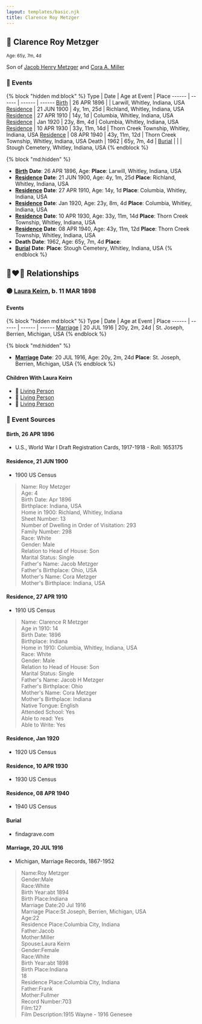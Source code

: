 ```yaml
---
layout: templates/basic.njk
title: Clarence Roy Metzger
---
```

## 🔵 Clarence Roy Metzger
<small>Age: 65y, 7m, 4d</small>

Son of [Jacob Henry Metzger](/people/1/13773745) and [Cora A. Miller](/people/1/12053368)

### 📆 Events

{% block "hidden md:block" %}
Type | Date | Age at Event | Place
------ | ------ | ------ | ------
[Birth](#event-event-2) | 26 APR 1896 |  | Larwill, Whitley, Indiana, USA
[Residence](#event-event-0) | 21 JUN 1900 | 4y, 1m, 25d | Richland, Whitley, Indiana, USA
[Residence](#event-event-1) | 27 APR 1910 | 14y, 1d | Columbia, Whitley, Indiana, USA
[Residence](#event-event-2) | Jan 1920 | 23y, 8m, 4d | Columbia, Whitley, Indiana, USA
[Residence](#event-event-3) | 10 APR 1930 | 33y, 11m, 14d | Thorn Creek Township, Whitley, Indiana, USA
[Residence](#event-event-4) | 08 APR 1940 | 43y, 11m, 12d | Thorn Creek Township, Whitley, Indiana, USA
Death | 1962 | 65y, 7m, 4d |
[Burial](#event-event-9) |  |  | Stough Cemetery, Whitley, Indiana, USA
{% endblock %}

{% block "md:hidden" %}
- **[Birth](#event-event-2)**
**Date**: 26 APR 1896, Age:
**Place**: Larwill, Whitley, Indiana, USA
- **[Residence](#event-event-0)**
**Date**: 21 JUN 1900, Age: 4y, 1m, 25d
**Place**: Richland, Whitley, Indiana, USA
- **[Residence](#event-event-1)**
**Date**: 27 APR 1910, Age: 14y, 1d
**Place**: Columbia, Whitley, Indiana, USA
- **[Residence](#event-event-2)**
**Date**: Jan 1920, Age: 23y, 8m, 4d
**Place**: Columbia, Whitley, Indiana, USA
- **[Residence](#event-event-3)**
**Date**: 10 APR 1930, Age: 33y, 11m, 14d
**Place**: Thorn Creek Township, Whitley, Indiana, USA
- **[Residence](#event-event-4)**
**Date**: 08 APR 1940, Age: 43y, 11m, 12d
**Place**: Thorn Creek Township, Whitley, Indiana, USA
- **Death**
**Date**: 1962, Age: 65y, 7m, 4d
**Place**:
- **[Burial](#event-event-9)**
**Date**:
**Place**: Stough Cemetery, Whitley, Indiana, USA
{% endblock %}

## 👩‍❤️‍👨 Relationships

### 🟣 [Laura Keirn](/people/5/5658632), b. 11 MAR 1898

#### Events

{% block "hidden md:block" %}
Type | Date | Age at Event | Place
------ | ------ | ------ | ------
[Marriage](#event-family-0-event-0) | 20 JUL 1916 | 20y, 2m, 24d | St. Joseph, Berrien, Michigan, USA
{% endblock %}

{% block "md:hidden" %}
- **[Marriage](#event-family-0-event-0)**
**Date**: 20 JUL 1916, Age: 20y, 2m, 24d
**Place**: St. Joseph, Berrien, Michigan, USA
{% endblock %}

#### Children With Laura Keirn
* 🔵 [Living Person](/people/9/91456448)
* 🔵 [Living Person](/people/9/97320868)
* 🔵 [Living Person](/people/5/51872304)
### 📰 Event Sources

#### <a id="event-event-2"></a> Birth, 26 APR 1896
* U.S., World War I Draft Registration Cards, 1917-1918  - Roll: 1653175

#### <a id="event-event-0"></a> Residence, 21 JUN 1900
* 1900 US Census
>   
  > Name: Roy Metzger  
  > Age: 4  
  > Birth Date: Apr 1896  
  > Birthplace: Indiana, USA  
  > Home in 1900: Richland, Whitley, Indiana  
  > Sheet Number: 13  
  > Number of Dwelling in Order of Visitation: 293  
  > Family Number: 298  
  > Race: White  
  > Gender: Male  
  > Relation to Head of House: Son  
  > Marital Status: Single  
  > Father's Name: Jacob Metzger  
  > Father's Birthplace: Ohio, USA  
  > Mother's Name: Cora Metzger  
  > Mother's Birthplace: Indiana, USA

#### <a id="event-event-1"></a> Residence, 27 APR 1910
* 1910 US Census
>   
  > Name: Clarence R Metzger  
  > Age in 1910: 14  
  > Birth Date: 1896  
  > Birthplace: Indiana  
  > Home in 1910: Columbia, Whitley, Indiana, USA  
  > Race: White  
  > Gender: Male  
  > Relation to Head of House: Son  
  > Marital Status: Single  
  > Father's Name: Jacob H Metzger  
  > Father's Birthplace: Ohio  
  > Mother's Name: Cora Metzger  
  > Mother's Birthplace: Indiana  
  > Native Tongue: English  
  > Attended School: Yes  
  > Able to read: Yes  
  > Able to Write: Yes

#### <a id="event-event-2"></a> Residence, Jan 1920
* 1920 US Census

#### <a id="event-event-3"></a> Residence, 10 APR 1930
* 1930 US Census

#### <a id="event-event-4"></a> Residence, 08 APR 1940
* 1940 US Census

#### <a id="event-event-9"></a> Burial
* findagrave.com

#### <a id="event-family-0-event-0"></a> Marriage, 20 JUL 1916
* Michigan, Marriage Records, 1867-1952
>   
  > Name:Roy Metzger  
  > Gender:Male  
  > Race:White  
  > Birth Year:abt 1894  
  > Birth Place:Indiana  
  > Marriage Date:20 Jul 1916  
  > Marriage Place:St Joseph, Berrien, Michigan, USA  
  > Age:22  
  > Residence Place:Columbia City, Indiana  
  > Father:Jacob  
  > Mother:Miller  
  > Spouse:Laura Keirn  
  > Gender:Female  
  > Race:White  
  > Birth Year:abt 1898  
  > Birth Place:Indiana  
  > 18  
  > Residence Place:Columbia City, Indiana  
  > Father:Frank  
  > Mother:Fullmer  
  > Record Number:703  
  > Film:127  
  > Film Description:1915 Wayne - 1916 Genesee